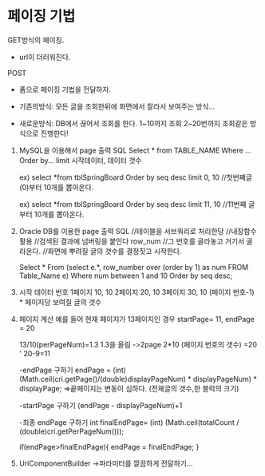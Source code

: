 
# 페이징 기법
GET방식의 페이징.
- url이 더러워진다.

POST
- 폼으로 페이징 기법을 전달하자.


- 기존의방식: 모든 글을 조회한뒤에 화면에서 잘라서 보여주는 방식...
- 새로운방식: DB에서 끊어서 조회를 한다. 1~10까지 조회 2~20번까지 조회같은 방식으로 진행한다!


1) MySQL을 이용해서 page 출력 SQL
	Select * from TABLE_NAME
	Where ...
	Order by...
	limit 시작데이터, 데이터 갯수

	ex) select *from tblSpringBoard
	    Order by seq desc
	    limit 0, 10
	//첫번째글(0)부터 10개를 뽑아온다.

	ex) select *from tblSpringBoard
	    Order by seq desc
	    limit 11, 10
	//11번째 글부터 10개를 뽑아온다.


2) Oracle DB를 이용한 page 출력 SQL
	//테이블을 서브쿼리로 처리한당
	//내장함수 활용
	//검색된 결과에 넘버링을 붙인다 row_num
	//그 번호를 골라놓고 거기서 골라온다.
	//화면에 뿌려질 글의 갯수를 결정짓고 시작한다.

	Select * 
	From (select e.*, row_number over (order by 1) as num FROM Table_Name e)
	Where num between 1 and 10
	Order by seq desc;



3) 시작 데이터 번호
	1페이지 		10, 10
	2페이지		20, 10
	3페이지		30, 10
		(페이지 번호-1) * 페이지당 보여질 글의 갯수
		


4) 페이지 계산
	예를 들어 현재 페이지가 13페이지인 경우
	startPage= 11, endPage = 20
	
	13/10(perPageNum)=1.3
	1.3을 올림 ->2page
	2*10 (페이지  번호의 갯수) =20
'	20-9=11	

	-endPage 구하기
	endPage = (int) (Math.ceil(cri.getPage()/(double)displayPageNum) * displayPageNum)   *  displayPage;
	=>끝페이지는 변동이 심하다. (전체글의 갯수,한 블럭의 크기)

	-startPage 구하기
	(endPage - displayPageNum)+1
	

	-최종 endPage 구하기
	int finalEndPage=
	(int) (Math.ceil(totalCount / (double)cri.getPerPageNum()));

	if(endPage>finalEndPage){
		endPage = finalEndPage;
	}
	
	


5) UriComponentBuilder
->파라미터를 깔끔하게 전달하기...

